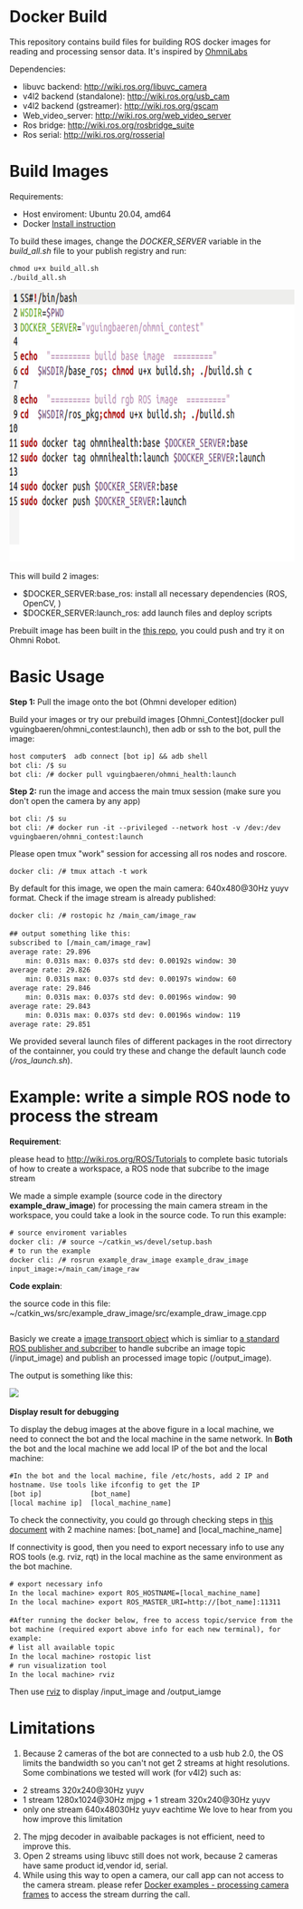 # Docker Build 
This repository contains build files for building ROS docker images for reading and processing sensor data.
It's inspired by [OhmniLabs](https://gitlab.com/ohmni-sdk/docker-ohmni-rgbcamera)


Dependencies:
* libuvc backend: http://wiki.ros.org/libuvc_camera  
* v4l2 backend (standalone): http://wiki.ros.org/usb_cam 
* v4l2 backend (gstreamer): http://wiki.ros.org/gscam 
* Web_video_server: http://wiki.ros.org/web_video_server
* Ros bridge: http://wiki.ros.org/rosbridge_suite
* Ros serial: http://wiki.ros.org/rosserial

# Build Images
Requirements:
 * Host enviroment: Ubuntu 20.04, amd64
 * Docker [Install instruction](https://docs.docker.com/install/linux/docker-ce/ubuntu/)

To build these images, change the _DOCKER_SERVER_ variable in the _build_all.sh_ file to your publish registry and run:
```
chmod u+x build_all.sh
./build_all.sh
```
<img src="image/docker.png" width="640" height="480" />

This will build 2 images:
* $DOCKER_SERVER:base_ros: install all necessary dependencies (ROS, OpenCV, )
* $DOCKER_SERVER:launch_ros: add launch files and deploy scripts

Prebuilt image has been built in the [this repo](https://hub.docker.com/repository/docker/vguingbaeren/ohmni_contest), you could push and try it on Ohmni Robot.

# Basic Usage
**Step 1:** Pull the image onto the bot (Ohmni developer edition)

Build your images or try our prebuild images [Ohmni_Contest](docker pull vguingbaeren/ohmni_contest:launch), then adb or ssh to the bot, pull the image:
```
host computer$  adb connect [bot ip] && adb shell
bot cli: /$ su
bot cli: /# docker pull vguingbaeren/ohmni_health:launch
```
**Step 2:** run the image and access the main tmux session (make sure you don't open the camera by any app)
```
bot cli: /$ su
bot cli: /# docker run -it --privileged --network host -v /dev:/dev  vguingbaeren/ohmni_contest:launch 
```
Please open tmux "work" session for accessing all ros nodes and roscore.
```
docker cli: /# tmux attach -t work
```
By default for this image, we open the main camera: 640x480@30Hz yuyv format. Check if the image stream is already published:
```
docker cli: /# rostopic hz /main_cam/image_raw

## output something like this:
subscribed to [/main_cam/image_raw]
average rate: 29.896
	min: 0.031s max: 0.037s std dev: 0.00192s window: 30
average rate: 29.826
	min: 0.031s max: 0.037s std dev: 0.00197s window: 60
average rate: 29.846
	min: 0.031s max: 0.037s std dev: 0.00196s window: 90
average rate: 29.843
	min: 0.031s max: 0.037s std dev: 0.00196s window: 119
average rate: 29.851
```
We provided several launch files of different packages in the root dirrectory of the containner, you could try these and change the default launch code (_/ros_launch.sh_).
# Example: write a simple ROS node to process the stream
**Requirement**: 

please head to http://wiki.ros.org/ROS/Tutorials to complete basic tutorials of how to create a workspace, a ROS node that subcribe to the image stream

We made a simple example (source code in the directory __example_draw_image__) for processing the main camera stream in the workspace, you could take a look in the source code. To run this example:
```
# source enviroment variables
docker cli: /# source ~/catkin_ws/devel/setup.bash
# to run the example
docker cli: /# rosrun example_draw_image example_draw_image input_image:=/main_cam/image_raw
```
**Code explain**: 

the source code in this file: ~/catkin_ws/src/example_draw_image/src/example_draw_image.cpp
```

```
Basicly we create a [image transport object](http://wiki.ros.org/image_transport) which is simliar to [a standard ROS publisher and subcriber](http://wiki.ros.org/ROS/Tutorials/WritingPublisherSubscriber) to handle subcribe an image topic (/input_image) and publish an processed image topic (/output_image). 

The output is something like this:

![](ohmni_rgbcamera/example_draw_image/output.png)

**Display result for debugging**

To display the debug images at the above figure in a local machine, we need to connect the bot and the local machine in the same network. In __Both__ the bot and the local machine we add local IP of the bot and the local machine:
```
#In the bot and the local machine, file /etc/hosts, add 2 IP and hostname. Use tools like ifconfig to get the IP
[bot ip]            [bot_name]
[local machine ip]  [local_machine_name]
```
To check the connectivity, you could go through checking steps in [this document](http://wiki.ros.org/ROS/NetworkSetup) with 2 machine names: [bot_name] and [local_machine_name]

If connectivity is good, then you need to export necessary info to use any ROS tools (e.g. rviz, rqt) in the local machine as the same environment as the bot machine.

```
# export necessary info
In the local machine> export ROS_HOSTNAME=[local_machine_name]
In the local machine> export ROS_MASTER_URI=http://[bot_name]:11311

#After running the docker below, free to access topic/service from the bot machine (required export above info for each new terminal), for example:
# list all available topic
In the local machine> rostopic list
# run visualization tool
In the local machine> rviz
```
Then use [rviz](http://wiki.ros.org/rviz) to display /input_image and /output_iamge

# Limitations
1. Because 2 cameras of the bot are connected to a usb hub 2.0, the OS limits the bandwidth so you can't not get 2 streams at hight resolutions. Some combinations we tested will work (for v4l2) such as:
* 2 streams 320x240@30Hz yuyv
* 1 stream 1280x1024@30Hz mjpg + 1 stream 320x240@30Hz yuyv
* only one stream 640x48030Hz yuyv eachtime
We love to hear from you how improve this limitation

2. The mjpg decoder in avaibable packages is not efficient, need to improve this.
3. Open 2 streams using libuvc still does not work, because 2 cameras have same product id,vendor id, serial.  
4. While using this way to open a camera, our call app can not access to the camera stream. please refer [Docker examples - processing camera frames](https://docs.ohmnilabs.com/ohmnidocker/) to access the stream durring the call.

